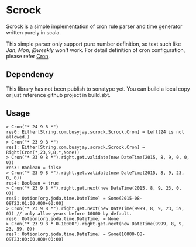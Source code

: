 Scrock
======

Scrock is a simple implementation of cron rule parser and time generator written purely in scala.

This simple parser only support pure number definition, so text such like *Jan*, *Mon*, *@weekly* won't work.
 For detail definition of cron configuration, please refer [Cron](https://en.wikipedia.org/wiki/Cron).

Dependency
----------

This library has not been publish to sonatype yet. You can build a local copy or just reference github project in
build.sbt.

Usage
-----

    > Cron("* 24 9 8 *")
    res0: Either[String,com.busyjay.scrock.Scrock.Cron] = Left(24 is not allowed.)
    > Cron("* 23 9 8 *")
    res1: Either[String,com.busyjay.scrock.Scrock.Cron] = Right(Cron(*,23,9,8,*,None))
    > Cron("* 23 9 8 *").right.get.validate(new DateTime(2015, 8, 9, 0, 0, 0))
    res3: Boolean = false
    > Cron("* 23 9 8 *").right.get.validate(new DateTime(2015, 8, 9, 23, 0, 0))
    res4: Boolean = true
    > Cron("* 23 9 8 *").right.get.next(new DateTime(2015, 8, 9, 23, 0, 0))
    res5: Option[org.joda.time.DateTime] = Some(2015-08-09T23:01:00.000+00:00)
    > Cron("* 23 9 8 *").right.get.next(new DateTime(9999, 8, 9, 23, 59, 0)) // only allow years before 10000 by default.
    res6: Option[org.joda.time.DateTime] = None
    > Cron("* 23 9 8 * 0-10000").right.get.next(new DateTime(9999, 8, 9, 23, 59, 0))
    res7: Option[org.joda.time.DateTime] = Some(10000-08-09T23:00:00.000+00:00)
